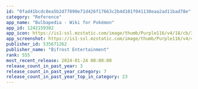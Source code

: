 ```yaml
---
id: "0fad41bcdc8ea5b2d77890e71d426f17663c2b4d101f041130eaa2ad11bad78e"
category: "Reference"
app_name: "Bulbapedia - Wiki for Pokémon"
app_id: 1242159382
app_icon: https://is1-ssl.mzstatic.com/image/thumb/Purple116/v4/18/cb/3c/18cb3c56-5c7a-076a-f83a-a5193ffed60f/AppIcon_Kiwix-0-1x_U007emarketing-0-8-0-85-220.png/1024x1024bb.png
app_screenshot: https://is1-ssl.mzstatic.com/image/thumb/Purple116/v4/40/7c/60/407c6073-05b7-a276-bb65-2224e178d192/ee678020-8c2e-4e4a-ab5d-26e124c27f98_bulbapedia_6.5_1.png/1242x2688bb.png
publisher_id: 535671262
publisher_name: "Bifrost Entertainment"
rank: 555
most_recent_release: 2024-01-24 00:00:00
release_count_in_past_year: 3
release_count_in_past_year_category: 7
release_count_in_past_year_top_in_category: 23
---
```

